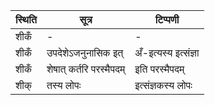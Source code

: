 | स्थिति | सूत्र | टिप्पणी |
| ----- | ------- | ------ |
| शीकँ | - | - |
| शीकँ | उपदेशेऽजनुनासिक इत् | अँ-इत्यस्य इत्संज्ञा |
| शीकँ | शेषात् कर्तरि परस्मैपदम् | इति परस्मैपदम् |
| शीक् | तस्य लोपः | इत्संज्ञकस्य लोपः |
